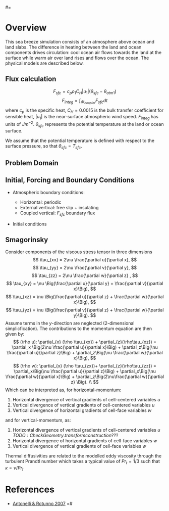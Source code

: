 #=
# Overview

This sea breeze simulation consists of an atmosphere above ocean and land slabs. The difference in heating between the land and ocean components drives circulation: cool ocean air flows towards the land at the surface while warm air over land rises and flows over the ocean. The physical models are described below.

## Flux calculation
$$F_{sfc} = c_p \rho_1 C_H |u_1| (\theta_{sfc} - \theta_{atm1})$$
$$F_{integ} = \int_{\Delta t_{coupler}} F_{sfc}  dt$$
where $c_p$ is the specific heat, $C_H = 0.0015$ is the bulk transfer coefficient for sensible heat, $|u_1|$ is the near-surface atmospheric wind speed. $F_{integ}$ has units of $J m^{-2}$. $\theta_{sfc}$ represents the potential temperature at the land or ocean surface.

We assume that the potential temperature is defined with respect to the surface pressure, so that $\theta_{sfc} = T_{sfc}$. 

## Problem Domain 

## Initial, Forcing and Boundary Conditions

- Atmospheric boundary conditions:
    - Horizontal: periodic
    - External vertical: free slip + insulating
    - Coupled vertical: $F_{sfc}$ boundary flux

- Initial conditions

##  Smagorinsky

Consider components of the viscous stress tensor in three dimensions
$$
\tau_{xx} = 2\nu \frac{\partial u}{\partial x},
$$
$$
\tau_{yy} = 2\nu \frac{\partial v}{\partial y},
$$
$$
\tau_{zz} = 2\nu \frac{\partial w}{\partial z} ,
$$
$$
\tau_{xy} = \nu \Big(\frac{\partial u}{\partial y} +  \frac{\partial v}{\partial x}\Big),
$$
$$
\tau_{xz} = \nu \Big(\frac{\partial u}{\partial z} +  \frac{\partial w}{\partial x}\Big),
$$
$$
\tau_{yz} = \nu \Big(\frac{\partial v}{\partial z} +  \frac{\partial w}{\partial y}\Big).
$$
Assume terms in the $y$-direction are neglected (2-dimensional simplicfication). The contributions to the momentum equation are then given by: 
$$
(\rho u):  \partial_{x} (\rho \tau_{xx}) + \partial_{z}(\rho\tau_{xz})  = \partial_x  \Big(2\nu \frac{\partial u}{\partial x}\Big) + \partial_z\Big(\nu \frac{\partial u}{\partial z}\Big) + \partial_z\Big(\nu \frac{\partial w}{\partial x}\Big),
$$
$$
(\rho w): \partial_{x} (\rho \tau_{zx})+ \partial_{z}(\rho\tau_{zz})  = \partial_x\Big(\nu \frac{\partial u}{\partial z}\Big) +  \partial_x\Big(\nu \frac{\partial w}{\partial x}\Big) + \partial_z\Big(2\nu\frac{\partial w}{\partial z} \Big). \\
$$
Which can be interpreted as, for horizontal-momentum:
1) Horizontal divergence of vertical gradients of cell-centered variables $u$
2) Vertical divergence of vertical gradients of cell-centered variables $u$
3) Vertical divergence of horizontal gradients of cell-face variables $w$

and for vertical-momentum, as:
1) Horizontal divergence of vertical gradients of cell-centered variables $u$ $TODO: Check Geometry.transform construction ???$
2) Horizontal divergence of horizontal gradients of cell-face variables $w$
3) Vertical divergence of vertical gradients of cell-face variables $w$

Thermal diffusivities are related to the modelled eddy viscosity through the turbulent Prandtl number which takes a typical value of $Pr_{t}= 1/3$ such that $\kappa = \nu/Pr_{t}$

# References
- [Antonelli & Rotunno 2007](https://journals.ametsoc.org/view/journals/atsc/64/12/2007jas2261.1.xml?tab_body=pdf)
=#

